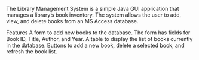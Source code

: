 The Library Management System is a simple Java GUI application that manages a library’s book inventory. The system allows the user to add, view, and delete books from an MS Access database.

Features
A form to add new books to the database. The form has fields for Book ID, Title, Author, and Year.
A table to display the list of books currently in the database.
Buttons to add a new book, delete a selected book, and refresh the book list.
